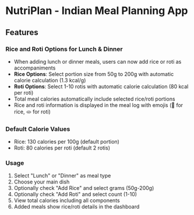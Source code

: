 # NutriPlan - Indian Meal Planning App

## Features

### Rice and Roti Options for Lunch & Dinner
- When adding lunch or dinner meals, users can now add rice or roti as accompaniments
- **Rice Options**: Select portion size from 50g to 200g with automatic calorie calculation (1.3 kcal/g)
- **Roti Options**: Select 1-10 rotis with automatic calorie calculation (80 kcal per roti)
- Total meal calories automatically include selected rice/roti portions
- Rice and roti information is displayed in the meal log with emojis (🍚 for rice, 🫓 for roti)

### Default Calorie Values
- Rice: 130 calories per 100g (default portion)
- Roti: 80 calories per roti (default 2 rotis)

### Usage
1. Select "Lunch" or "Dinner" as meal type
2. Choose your main dish
3. Optionally check "Add Rice" and select grams (50g-200g)
4. Optionally check "Add Roti" and select count (1-10)
5. View total calories including all components
6. Added meals show rice/roti details in the dashboard
